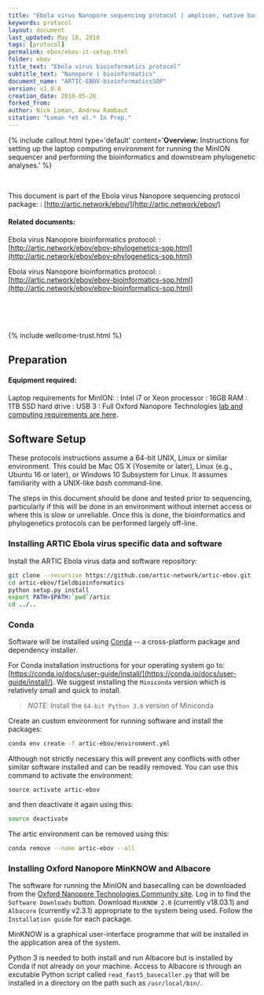 ```yaml
---
title: "Ebola virus Nanopore sequencing protocol | amplicon, native barcoding"
keywords: protocol
layout: document
last_updated: May 18, 2018
tags: [protocol] 
permalink: ebov/ebov-it-setup.html
folder: ebov
title_text: "Ebola virus bioinformatics protocol"
subtitle_text: "Nanopore | bioinformatics"
document_name: "ARTIC-EBOV-bioinformaticsSOP"
version: v1.0.0
creation_date: 2018-05-26
forked_from: 
author: Nick Loman, Andrew Rambaut
citation: "Loman *et al.* In Prep."
---
```


{% include callout.html
type='default'
content='**Overview:** Instructions for setting up the laptop computing environment for running the MinION sequencer and performing the bioinformatics and downstream phylogenetic analyses.'
%}

<br />

This document is part of the Ebola virus Nanopore sequencing protocol package:
: [http://artic.network/ebov/](http://artic.network/ebov/)

#### Related documents:

Ebola virus Nanopore bioinformatics protocol:
: [http://artic.network/ebov/ebov-phylogenetics-sop.html](http://artic.network/ebov/ebov-phylogenetics-sop.html)

Ebola virus Nanopore bioinformatics protocol:
: [http://artic.network/ebov/ebov-bioinformatics-sop.html](http://artic.network/ebov/ebov-bioinformatics-sop.html)


<br /><br /><br />

{% include wellcome-trust.html %}

<div class="pagebreak"> </div>

## Preparation

#### Equipment required:

Laptop requirements for MinION:
: Intel i7 or Xeon processor
: 16GB RAM
: 1TB SSD hard drive
: USB 3
: Full Oxford Nanopore Technologies [lab and computing requirements are here](https://nanoporetech.com/sites/default/files/s3/MinION-Computer-Requirements-March-17_Final.pdf).

## Software Setup

These protocols instructions assume a 64-bit UNIX, Linux or similar environment. This could be Mac OS X (Yosemite or later), Linux (e.g., Ubuntu 16 or later), or Windows 10  Subsystem for Linux. It assumes familiarity with a UNIX-like *bash* command-line. 

The steps in this document should be done and tested prior to sequencing, particularly if this will be done in an environment without internet access or where this is slow or unreliable. Once this is done, the bioinformatics and phylogenetics protocols can be performed largely off-line. 

### Installing ARTIC Ebola virus specific data and software

Install the ARTIC Ebola virus data and software repository:

```bash
git clone --recursive https://github.com/artic-network/artic-ebov.git
cd artic-ebov/fieldbioinformatics
python setup.py install
export PATH=$PATH:`pwd`/artic
cd ../..
```

### Conda

Software will be installed using [Conda](https://conda.io/) -- a cross-platform package and dependency installer.
 
For Conda installation instructions for your operating system go to: [https://conda.io/docs/user-guide/install/](https://conda.io/docs/user-guide/install/). We suggest installing the `Miniconda` version which is relatively small and quick to install.

> *NOTE:* Install the `64-bit Python 3.6` version of Miniconda

Create an custom environment for running software and install the packages:

```bash
conda env create -f artic-ebov/environment.yml
```

<!-- No longer necessary given environment yml file.
First use the following commands to set up access to [BioConda](https://bioconda.github.io) (a repository of over 3000 bioinformatics packages):

```bash
conda config --add channels conda-forge
conda config --add channels bioconda
```

Create an custom environment for running software and install the packages:
  
```bash
conda create -n artic-ebov
```
-->

Although not strictly necessary this will prevent any conflicts with other similar software installed and can be readily removed. You can use this command to activate the environment: 

```
source activate artic-ebov
```

and then deactivate it again using this:

```bash
source deactivate
```

The artic environment can be removed using this:

```bash
conda remove --name artic-ebov --all
```

<!-- No longer necessary given environment yml file.
### Installing software

Activate the ARTIC environment:

```bash
source activate artic
```

Install the external software packages required for the bioinformatics protocol and the phylogenetics:

```bash
conda install -y bwa samtools biopython nanopolish porechop pandas  
conda install -y muscle phyml goalign gotree ete3
```
-->

### Installing Oxford Nanopore MinKNOW and Albacore

The software for running the MinION and basecalling can be downloaded from the [Oxford Nanopore Technologies Community site](https://community.nanoporetech.com). Log in to find the `Software Downloads` button. Download `MinKNOW 2.0` (currently v18.03.1) and `Albacore` (currently v2.3.1) appropriate to the system being used. Follow the `Installation guide` for each package.

MinKNOW is a graphical user-interface programme that will be installed in the application area of the system.

Python 3 is needed to both install and run Albacore but is installed by Conda if not already on your machine. Access to Albacore is through an excutable Python script called `read_fast5_basecaller.py` that will be installed in a directory on the path such as `/usr/local/bin/`.


